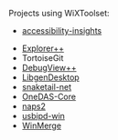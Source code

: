 Projects using WiXToolset:

- [accessibility-insights](https://github.com/microsoft/accessibility-insights-windows)

* [Explorer++](https://github.com/derceg/explorerplusplus)
* TortoiseGit
* [DebugView++](https://github.com/CobaltFusion/DebugViewPP)
* [LibgenDesktop](https://github.com/libgenapps/LibgenDesktop)
* [snaketail-net](https://github.com/snakefoot/snaketail-net)
* [OneDAS-Core](https://github.com/OneDAS-Group/OneDAS-Core)
* [naps2](https://github.com/cyanfish/naps2/blob/master/NAPS2.Setup/NAPS2.Setup.wixproj)
* [usbipd-win](https://github.com/dorssel/usbipd-win)
* [WinMerge](https://github.com/WinMerge/winmerge/tree/master/Installer)

